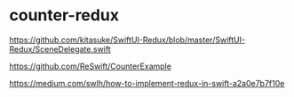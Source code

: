 # counter-redux

https://github.com/kitasuke/SwiftUI-Redux/blob/master/SwiftUI-Redux/SceneDelegate.swift

https://github.com/ReSwift/CounterExample

https://medium.com/swlh/how-to-implement-redux-in-swift-a2a0e7b7f10e
